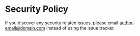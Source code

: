 # Security Policy

If you discover any security related issues, please email author-email@domain.com instead of using the issue tracker.
